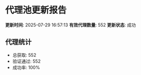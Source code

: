 # 代理池更新报告

**更新时间**: 2025-07-29 16:57:13
**有效代理数量**: 552
**更新状态**:  成功

## 代理统计
- 总获取: 552
- 验证通过: 552
- 成功率: 100%
